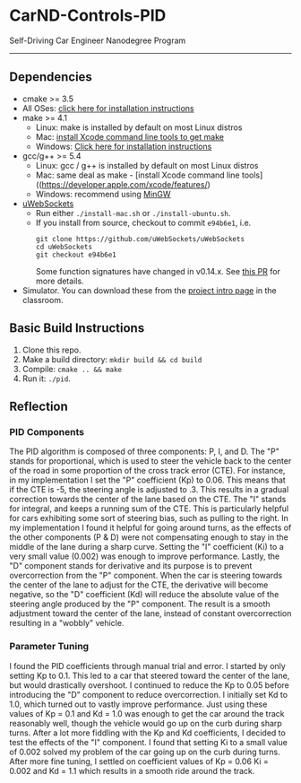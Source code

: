# CarND-Controls-PID
Self-Driving Car Engineer Nanodegree Program

---

## Dependencies

* cmake >= 3.5
 * All OSes: [click here for installation instructions](https://cmake.org/install/)
* make >= 4.1
  * Linux: make is installed by default on most Linux distros
  * Mac: [install Xcode command line tools to get make](https://developer.apple.com/xcode/features/)
  * Windows: [Click here for installation instructions](http://gnuwin32.sourceforge.net/packages/make.htm)
* gcc/g++ >= 5.4
  * Linux: gcc / g++ is installed by default on most Linux distros
  * Mac: same deal as make - [install Xcode command line tools]((https://developer.apple.com/xcode/features/)
  * Windows: recommend using [MinGW](http://www.mingw.org/)
* [uWebSockets](https://github.com/uWebSockets/uWebSockets)
  * Run either `./install-mac.sh` or `./install-ubuntu.sh`.
  * If you install from source, checkout to commit `e94b6e1`, i.e.
    ```
    git clone https://github.com/uWebSockets/uWebSockets
    cd uWebSockets
    git checkout e94b6e1
    ```
    Some function signatures have changed in v0.14.x. See [this PR](https://github.com/udacity/CarND-MPC-Project/pull/3) for more details.
* Simulator. You can download these from the [project intro page](https://github.com/udacity/self-driving-car-sim/releases) in the classroom.

## Basic Build Instructions

1. Clone this repo.
2. Make a build directory: `mkdir build && cd build`
3. Compile: `cmake .. && make`
4. Run it: `./pid`.

## Reflection

### PID Components

The PID algorithm is composed of three components: P, I, and D. The "P" stands for proportional, which is used to steer the vehicle back to the center of the road in some proportion of the cross track error (CTE). For instance, in my implementation I set the "P" coefficient (Kp) to 0.06. This means that if the CTE is -5, the steering angle is adjusted to .3. This results in a gradual correction towards the center of the lane based on the CTE. The "I" stands for integral, and keeps a running sum of the CTE. This is particularly helpful for cars exhibiting some sort of steering bias, such as pulling to the right. In my implementation I found it helpful for going around turns, as the effects of the other components (P & D) were not compensating enough to stay in the middle of the lane during a sharp curve. Setting the "I" coefficient (Ki) to a very small value (0.002) was enough to improve performance. Lastly, the "D" component stands for derivative and its purpose is to prevent overcorrection from the "P" component. When the car is steering towards the center of the lane to adjust for the CTE, the derivative will become negative, so the "D" coefficient (Kd) will reduce the absolute value of the steering angle produced by the "P" component. The result is a smooth adjustment toward the center of the lane, instead of constant overcorrection resulting in a "wobbly" vehicle.

### Parameter Tuning

I found the PID coefficients through manual trial and error. I started by only setting Kp to 0.1. This led to a car that steered toward the center of the lane, but would drastically overshoot. I continued to reduce the Kp to 0.05 before introducing the "D" component to reduce overcorrection. I initially set Kd to 1.0, which turned out to vastly improve performance. Just using these values of Kp = 0.1 and Kd = 1.0 was enough to get the car around the track reasonably well, though the vehicle would go up on the curb during sharp turns. After a lot more fiddling with the Kp and Kd coefficients, I decided to test the effects of the "I" component. I found that setting Ki to a small value of 0.002 solved my problem of the car going up on the curb during turns. After more fine tuning, I settled on coefficient values of Kp = 0.06 Ki = 0.002 and Kd = 1.1 which results in a smooth ride around the track.
